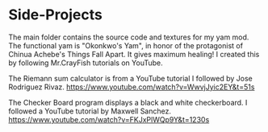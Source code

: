 # Side-Projects
The main folder contains the source code and textures for my yam mod.
The functional yam is "Okonkwo's Yam", in honor of the protagonist of Chinua Achebe's Things Fall Apart.
It gives maximum healing!
I created this by following Mr.CrayFish tutorials on YouTube.

The Riemann sum calculator is from a YouTube tutorial I followed by Jose Rodriguez Rivaz.
https://www.youtube.com/watch?v=WwvjJyic2EY&t=51s

The Checker Board program displays a black and white checkerboard. I followed a YouTube tutorial by Maxwell Sanchez.
https://www.youtube.com/watch?v=FKJxPlWQp9Y&t=1230s
